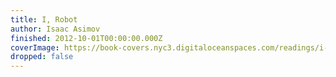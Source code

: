 ```yaml
---
title: I, Robot
author: Isaac Asimov
finished: 2012-10-01T00:00:00.000Z
coverImage: https://book-covers.nyc3.digitaloceanspaces.com/readings/i-robot-01.jpg
dropped: false
---
```


